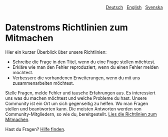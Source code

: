 <p align="right"><a href="CONTRIBUTING-de.md">Deutsch</a> &nbsp; <a href="CONTRIBUTING.md">English</a> &nbsp; <a href="CONTRIBUTING-sv.md">Svenska</a></p>

# Datenstroms Richtlinien zum Mitmachen

Hier ein kurzer Überblick über unsere Richtlinien:

- Schreibe die Frage in den Titel, wenn du eine Frage stellen möchtest.
- Erkläre wie man den Fehler reproduziert, wenn du einen Fehler melden möchtest.
- Verbessere die vorhandenen Erweiterungen, wenn du mit uns zusammenarbeiten möchtest.

Stelle Fragen, melde Fehler und tausche Erfahrungen aus. Es interessiert uns was du machen möchtest und welche Probleme du hast. Unsere Community ist ein Ort um sich gegenseitig zu helfen. Wo man Fragen stellen und beantworten kann. Die meisten Antworten werden von Community-Mitgliedern, so wie du, bereitgestellt. [Lies die Richtlinien zum Mitmachen](https://datenstrom.se/de/yellow/help/contributing-guidelines).

Hast du Fragen? [Hilfe finden](https://datenstrom.se/de/yellow/help/).
